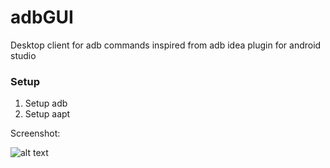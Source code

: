# adbGUI
Desktop client for adb commands inspired from adb idea plugin for android studio 

### Setup
1. Setup adb
2. Setup aapt

Screenshot: 

![alt text][img]

[img]: https://github.com/sunwicked/adbGUI/blob/master/screenshots/Screen%20Shot%202019-03-29%20at%201.09.12%20AM.png "ADB GUI MAC"
